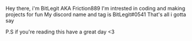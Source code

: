 Hey there, i'm BitLegit AKA Friction889 
I'm intrested in coding and making projects for fun
My discord name and tag is BitLegit#0541
That's all i gotta say 

P.S if you're reading this have a great day <3
